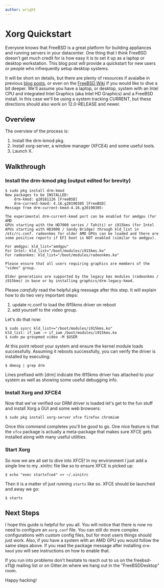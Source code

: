 ```yaml
---
author: wright
---
```


# Xorg Quickstart

Everyone knows that FreeBSD is a great platform for building appliances and running servers in your datacenter.  One thing that I think FreeBSD doesn't get much credit for is how easy it is to set it up as a laptop or desktop workstation.  This blog post will provide a quickstart for new users or people who infrequently setup desktop systems.  

It will be short on details, but there are plenty of resources if avaialbe in previous [blog posts](https://freebsddesktop.github.io/2018/12/08/drm-kmod-primer.html), or even on the [FreeBSD Wiki](https://wiki.freebsd.org/Graphics/) if you would like to dive a bit deeper.  We'll assume you have a laptop, or desktop, system with an Intel CPU and integrated Intel Graphics (aka Intel HD Graphics) and a FreeBSD install.  In this case we'll be using a system tracking CURRENT, but these directions should also work on 12.0-RELEASE and newer.

## Overview

The overview of the process is:
1) Install the drm-kmod pkg.
2) Install xorg-server, a window manager (XFCE4) and some useful tools.
3) Launch X.

## Walkthrough

### Install the drm-kmod pkg (output edited for brevity)
```
$ sudo pkg install drm-kmod
New packages to be INSTALLED:
	drm-kmod: g20181126 [FreeBSD]
	drm-current-kmod: 4.16.g20190305 [FreeBSD]
Message from drm-current-kmod-4.16.g20190305:

The experimental drm-current-kmod port can be enabled for amdgpu (for AMD
GPUs starting with the HD7000 series / Tahiti) or i915kms (for Intel
APUs starting with HD3000 / Sandy Bridge) through kld_list in
/etc/rc.conf. radeonkms for older AMD GPUs can be loaded and there are
some positive reports if EFI boot is NOT enabled (similar to amdgpu).

For amdgpu: kld_list="amdgpu"
For Intel: kld_list="/boot/modules/i915kms.ko"
For radeonkms: kld_list="/boot/modules/radeonkms.ko"

Please ensure that all users requiring graphics are members of the
"video" group.

Older generations are supported by the legacy kms modules (radeonkms / 
i915kms) in base or by installing graphics/drm-legacy-kmod.
```
Please *carefully* read the helpful pkg message after this step.  It will explain how to do two very important steps:
1) update rc.conf to load the i915kms driver on reboot
2) add yourself to the video group.  

Let's do that now:

```
$ sudo sysrc kld_list+="/boot/modules/i915kms.ko"
kld_list: if_iwm -> if_iwm /boot/modules/i915kms.ko
$ sudo pw groupmod video -M $USER
```

At this point reboot your system and ensure the kernel module loads successfully.  Assuming it reboots successfully, you can verify the driver is installed by executing:

```
$ dmesg | grep drm
```

Lines prefixed with [drm] indicate the i915kms driver has attached to your system as well as showing some useful debugging info.

### Install Xorg and XFCE4

Now that we've verified our DRM driver is loaded let's get to the fun stuff and install Xorg a GUI and some web browsers:

```
$ sudo pkg install xorg-server xfce firefox chromium
```

Once this command completes you'll be good to go.  One nice feature is that the `xfce` package is actually a meta-package that makes sure XFCE gets installed along with many useful utilities.

### Start Xorg

So now we are all set to dive into XFCE!  In my environment I just add a single line to my .xinitrc file like so to ensure XFCE is picked up:

```
$ echo "exec startxfce4" >> ~/.xinitrc
```

Then it is a matter of just running `startx` like so.  XFCE should be launched and away we go:

```
$ startx
```

## Next Steps

I hope this guide is helpful for you all.  You will notice that there is now no need to configure an `xorg.conf` file.  You can still do more complex configurations with custom config files, but for most users things should just work.  Also, if you have a system with an AMD GPU you would follow the same steps above.  If you read the package message after installing `drm-kmod` you will see instructions on how to enable that.

If you run into problems don't hesitate to reach out to us on the freebsd-x11@ mailing list or on Gitter.im where we hang out in the "FreeBSDDesktop" room.

Happy hacking!
